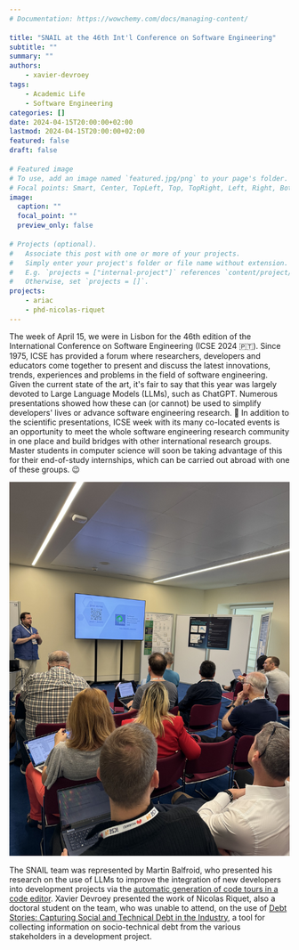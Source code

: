 ```yaml
---
# Documentation: https://wowchemy.com/docs/managing-content/

title: "SNAIL at the 46th Int'l Conference on Software Engineering"
subtitle: ""
summary: ""
authors:
    - xavier-devroey
tags: 
    - Academic Life
    - Software Engineering
categories: []
date: 2024-04-15T20:00:00+02:00
lastmod: 2024-04-15T20:00:00+02:00
featured: false
draft: false

# Featured image
# To use, add an image named `featured.jpg/png` to your page's folder.
# Focal points: Smart, Center, TopLeft, Top, TopRight, Left, Right, BottomLeft, Bottom, BottomRight.
image:
  caption: ""
  focal_point: ""
  preview_only: false

# Projects (optional).
#   Associate this post with one or more of your projects.
#   Simply enter your project's folder or file name without extension.
#   E.g. `projects = ["internal-project"]` references `content/project/deep-learning/index.md`.
#   Otherwise, set `projects = []`.
projects: 
    - ariac
    - phd-nicolas-riquet
---
```


The week of April 15, we were in Lisbon for the 46th edition of the International Conference on Software Engineering (ICSE 2024 🇵🇹). Since 1975, ICSE has provided a forum where researchers, developers and educators come together to present and discuss the latest innovations, trends, experiences and problems in the field of software engineering. Given the current state of the art, it's fair to say that this year was largely devoted to Large Language Models (LLMs), such as ChatGPT. Numerous presentations showed how these can (or cannot) be used to simplify developers' lives or advance software engineering research. 🤔 In addition to the scientific presentations, ICSE week with its many co-located events is an opportunity to meet the whole software engineering research community in one place and build bridges with other international research groups. Master students in computer science will soon be taking advantage of this for their end-of-study internships, which can be carried out abroad with one of these groups. 😉

![screen reader text](ICSE-2024-4.jpeg "")

The SNAIL team was represented by Martin Balfroid, who presented his research on the use of LLMs to improve the integration of new developers into development projects via the [automatic generation of code tours in a code editor](/publication/balfroid-2024/). Xavier Devroey presented the work of Nicolas Riquet, also a doctoral student on the team, who was unable to attend, on the use of [Debt Stories: Capturing Social and Technical Debt in the Industry](/publication/riquet-2024/), a tool for collecting information on socio-technical debt from the various stakeholders in a development project. 
